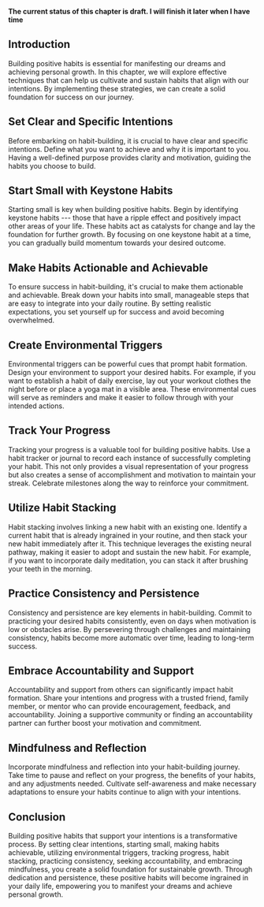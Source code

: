 **The current status of this chapter is draft. I will finish it later when I have time**

Introduction
------------

Building positive habits is essential for manifesting our dreams and achieving personal growth. In this chapter, we will explore effective techniques that can help us cultivate and sustain habits that align with our intentions. By implementing these strategies, we can create a solid foundation for success on our journey.

Set Clear and Specific Intentions
---------------------------------

Before embarking on habit-building, it is crucial to have clear and specific intentions. Define what you want to achieve and why it is important to you. Having a well-defined purpose provides clarity and motivation, guiding the habits you choose to build.

Start Small with Keystone Habits
--------------------------------

Starting small is key when building positive habits. Begin by identifying keystone habits --- those that have a ripple effect and positively impact other areas of your life. These habits act as catalysts for change and lay the foundation for further growth. By focusing on one keystone habit at a time, you can gradually build momentum towards your desired outcome.

Make Habits Actionable and Achievable
-------------------------------------

To ensure success in habit-building, it's crucial to make them actionable and achievable. Break down your habits into small, manageable steps that are easy to integrate into your daily routine. By setting realistic expectations, you set yourself up for success and avoid becoming overwhelmed.

Create Environmental Triggers
-----------------------------

Environmental triggers can be powerful cues that prompt habit formation. Design your environment to support your desired habits. For example, if you want to establish a habit of daily exercise, lay out your workout clothes the night before or place a yoga mat in a visible area. These environmental cues will serve as reminders and make it easier to follow through with your intended actions.

Track Your Progress
-------------------

Tracking your progress is a valuable tool for building positive habits. Use a habit tracker or journal to record each instance of successfully completing your habit. This not only provides a visual representation of your progress but also creates a sense of accomplishment and motivation to maintain your streak. Celebrate milestones along the way to reinforce your commitment.

Utilize Habit Stacking
----------------------

Habit stacking involves linking a new habit with an existing one. Identify a current habit that is already ingrained in your routine, and then stack your new habit immediately after it. This technique leverages the existing neural pathway, making it easier to adopt and sustain the new habit. For example, if you want to incorporate daily meditation, you can stack it after brushing your teeth in the morning.

Practice Consistency and Persistence
------------------------------------

Consistency and persistence are key elements in habit-building. Commit to practicing your desired habits consistently, even on days when motivation is low or obstacles arise. By persevering through challenges and maintaining consistency, habits become more automatic over time, leading to long-term success.

Embrace Accountability and Support
----------------------------------

Accountability and support from others can significantly impact habit formation. Share your intentions and progress with a trusted friend, family member, or mentor who can provide encouragement, feedback, and accountability. Joining a supportive community or finding an accountability partner can further boost your motivation and commitment.

Mindfulness and Reflection
--------------------------

Incorporate mindfulness and reflection into your habit-building journey. Take time to pause and reflect on your progress, the benefits of your habits, and any adjustments needed. Cultivate self-awareness and make necessary adaptations to ensure your habits continue to align with your intentions.

Conclusion
----------

Building positive habits that support your intentions is a transformative process. By setting clear intentions, starting small, making habits achievable, utilizing environmental triggers, tracking progress, habit stacking, practicing consistency, seeking accountability, and embracing mindfulness, you create a solid foundation for sustainable growth. Through dedication and persistence, these positive habits will become ingrained in your daily life, empowering you to manifest your dreams and achieve personal growth.
